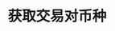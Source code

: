 ---
title: 获取交易对币种
position_number: 1.1
type: get
description: /v1/public/symbol/coins

parameters:
  - name:
    content:
content_markdown: 注：**此方法不需要签名**
left_code_blocks:
  - code_block: "public void getMarketConfig() {\r\n\tString text = HttpUtil.get(URL + \"/data/api/v1/getMarketConfig\");\r\n\tSystem.out.println(text);\r\n}"
    title: Java
    language: java
right_code_blocks:
  - code_block: "{\n\t\"error\": {\n\t\t\"code\": \"\",\n\t\t\"msg\": \"\"\n\t},\n\t\"msgInfo\": \"\",\n\t\"result\": [],\n\t\"returnCode\": 0\n}"
    title: Response
    language: json
---